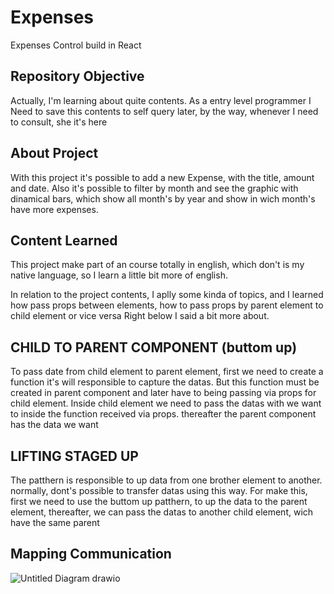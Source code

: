 # Expenses
Expenses Control build in React

## Repository Objective

Actually, I'm learning about quite contents. As a entry level programmer I Need to save this contents to self query later, by the way, whenever I need to consult, she it's here 

## About Project

With this project it's possible to add a new Expense, with the title, amount and date.
Also it's possible to filter by month and see the graphic with dinamical bars, which show all month's by year and show in wich month's have more expenses.

## Content Learned
This project make part of an course totally in english, which don't is my native language, so I learn a little bit more of english.

In relation to the project contents, I aplly some kinda of topics, and I learned how pass props between elements, how to pass props by parent element to child element or vice versa
Right below I said a bit more about.

## CHILD TO PARENT COMPONENT (buttom up)
 To pass date from child element to parent element, first we need to create a function it's will responsible 
to capture the datas. But this function must be created in parent component and later have to being passing via props for child element. 
Inside child element we need to pass the datas with we want to inside the function received via props. thereafter the parent component has the data we want 

##  LIFTING STAGED UP
  The patthern is responsible to up data from one  brother element to another. normally, dont's possible to transfer datas using
 this way. For make this, first we need to use the buttom up patthern, to up the data to the parent element,
 thereafter, we can pass the datas to another child element, wich have the same parent 
 
## Mapping Communication
![Untitled Diagram drawio](https://user-images.githubusercontent.com/90096605/158185261-664f18e9-2830-4786-bf28-d1785ece4a40.png)
